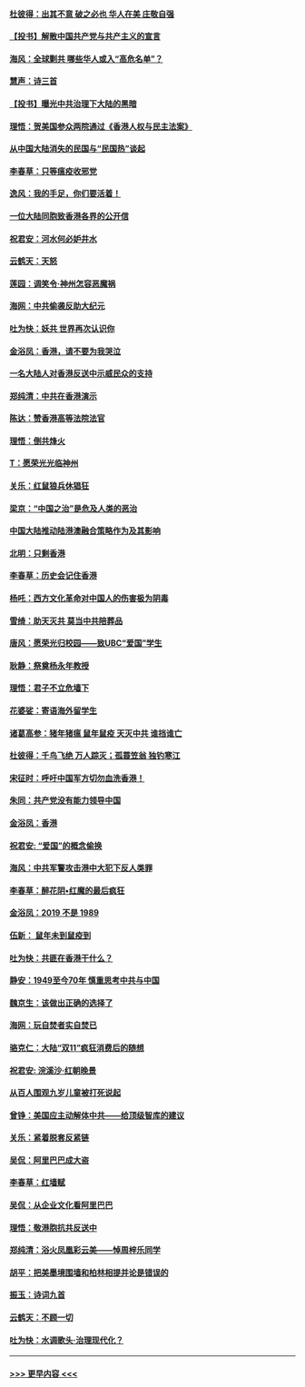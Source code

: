 #### [杜彼得：出其不意 破之必也 华人在美 庄敬自强](../pages/nsc993/n11679554.md?t=11260755) 
#### [【投书】解散中国共产党与共产主义的宣言](../pages/nsc993/n11679177.md?t=11260755) 
#### [海风：全球剿共 哪些华人或入“高危名单”？](../pages/nsc993/n11678617.md?t=11260755) 
#### [慧声：诗三首](../pages/nsc993/n11678848.md?t=11260755) 
#### [【投书】曝光中共治理下大陆的黑暗](../pages/nsc993/n11678674.md?t=11260755) 
#### [理悟：贺美国参众两院通过《香港人权与民主法案》](../pages/nsc993/n11678104.md?t=11260755) 
#### [从中国大陆消失的民国与“民国热”谈起](../pages/nsc993/n11678075.md?t=11260755) 
#### [李春草：只等瘟疫收邪党](../pages/nsc993/n11677308.md?t=11260755) 
#### [逸风：我的手足，你们要活着！](../pages/nsc993/n11676352.md?t=11260755) 
#### [一位大陆同胞致香港各界的公开信](../pages/nsc993/n11675761.md?t=11260755) 
#### [祝君安：河水何必妒井水](../pages/nsc993/n11675746.md?t=11260755) 
#### [云鹤天：天怒](../pages/nsc993/n11675718.md?t=11260755) 
#### [莲园：调笑令‧神州怎容恶魔祸](../pages/nsc993/n11675648.md?t=11260755) 
#### [海网：中共偷袭反助大纪元](../pages/nsc993/n11673515.md?t=11260755) 
#### [吐为快：妖共 世界再次认识你](../pages/nsc993/n11673506.md?t=11260755) 
#### [金浴凤：香港，请不要为我哭泣](../pages/nsc993/n11673248.md?t=11260755) 
#### [一名大陆人对香港反送中示威民众的支持](../pages/nsc993/n11672615.md?t=11260755) 
#### [郑纯清：中共在香港演示](../pages/nsc993/n11670539.md?t=11260755) 
#### [陈达：赞香港高等法院法官](../pages/nsc993/n11669542.md?t=11260755) 
#### [理悟：倒共烽火](../pages/nsc993/n11668844.md?t=11260755) 
#### [T：愿荣光光临神州](../pages/nsc993/n11668421.md?t=11260755) 
#### [关乐：红鼠狼兵休猖狂](../pages/nsc993/n11668378.md?t=11260755) 
#### [梁京：“中国之治”是危及人类的恶治](../pages/nsc993/n11668328.md?t=11260755) 
#### [中国大陆推动陆港澳融合策略作为及其影响](../pages/nsc993/n11668157.md?t=11260755) 
#### [北明：只剩香港](../pages/nsc993/n11668002.md?t=11260755) 
#### [李春草：历史会记住香港](../pages/nsc993/n11667927.md?t=11260755) 
#### [杨吒：西方文化革命对中国人的伤害极为阴毒](../pages/nsc993/n11664521.md?t=11260755) 
#### [雪绮：助天灭共 莫当中共陪葬品](../pages/nsc993/n11662650.md?t=11260755) 
#### [唐风：愿荣光归校园——致UBC“爱国”学生](../pages/nsc993/n11662194.md?t=11260755) 
#### [耿静：祭奠杨永年教授](../pages/nsc993/n11662514.md?t=11260755) 
#### [理悟：君子不立危墙下](../pages/nsc993/n11662172.md?t=11260755) 
#### [花婆娑：寄语海外留学生](../pages/nsc993/n11662121.md?t=11260755) 
#### [诸葛高参：猪年猪瘟 鼠年鼠疫 天灭中共 谁挡谁亡](../pages/nsc993/n11661980.md?t=11260755) 
#### [杜彼得：千鸟飞绝 万人踪灭；孤蓑笠翁 独钓寒江](../pages/nsc993/n11661170.md?t=11260755) 
#### [宋征时：呼吁中国军方切勿血洗香港！](../pages/nsc993/n11415318.md?t=11260755) 
#### [朱同：共产党没有能力领导中国](../pages/nsc993/n11660421.md?t=11260755) 
#### [金浴凤：香港](../pages/nsc993/n11660419.md?t=11260755) 
#### [祝君安: “爱国”的概念偷换](../pages/nsc993/n11659706.md?t=11260755) 
#### [海风：中共军警攻击港中大犯下反人类罪](../pages/nsc993/n11659632.md?t=11260755) 
#### [李春草：醉花阴•红魔的最后疯狂](../pages/nsc993/n11659287.md?t=11260755) 
#### [金浴凤：2019 不是 1989](../pages/nsc993/n11657663.md?t=11260755) 
#### [伍新： 鼠年未到鼠疫到](../pages/nsc993/n11655098.md?t=11260755) 
#### [吐为快：共匪在香港干什么？](../pages/nsc993/n11654891.md?t=11260755) 
#### [静安：1949至今70年 慎重思考中共与中国](../pages/nsc993/n11651244.md?t=11260755) 
#### [魏京生：该做出正确的选择了](../pages/nsc993/n11653084.md?t=11260755) 
#### [海网：玩自焚者实自焚已](../pages/nsc993/n11652423.md?t=11260755) 
#### [骆克仁：大陆“双11”疯狂消费后的随想](../pages/nsc993/n11652305.md?t=11260755) 
#### [祝君安: 浣溪沙·红朝晚景](../pages/nsc993/n11652258.md?t=11260755) 
#### [从百人围观九岁儿童被打死说起](../pages/nsc993/n11651030.md?t=11260755) 
#### [曾铮：美国应主动解体中共——给顶级智库的建议](../pages/nsc993/n11649888.md?t=11260755) 
#### [关乐：紧着脱套反紧链](../pages/nsc993/n11649069.md?t=11260755) 
#### [吴侃：阿里巴巴成大盗](../pages/nsc993/n11645523.md?t=11260755) 
#### [李春草：红墙赋](../pages/nsc993/n11646389.md?t=11260755) 
#### [吴侃：从企业文化看阿里巴巴](../pages/nsc993/n11645476.md?t=11260755) 
#### [理悟：敬港胞抗共反送中](../pages/nsc993/n11645466.md?t=11260755) 
#### [郑纯清：浴火凤凰彩云美——悼周梓乐同学](../pages/nsc993/n11645155.md?t=11260755) 
#### [胡平：把美墨境围墙和柏林相提并论是错误的](../pages/nsc993/n11645134.md?t=11260755) 
#### [振玉：诗词九首](../pages/nsc993/n11644081.md?t=11260755) 
#### [云鹤天：不顾一切](../pages/nsc993/n11643508.md?t=11260755) 
#### [吐为快：水调歌头·治理现代化？](../pages/nsc993/n11643485.md?t=11260755) 

----
#### [ >>> 更早内容 <<< ](../indexes/nsc993-earlier.md)

